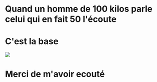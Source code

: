 # Quand un homme de 100 kilos parle </br>celui qui en fait 50 l'écoute

# C'est la base

![](http://geeko.lesoir.be/wp-content/uploads/sites/58/2016/05/QWANT.jpg)

# Merci de m'avoir ecouté
